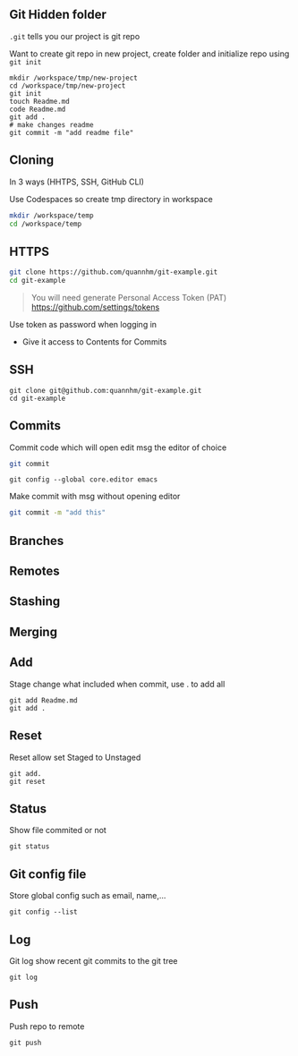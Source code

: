 ## Git Hidden folder
`.git` tells you our project is git repo

Want to create git repo in new project, create folder and initialize repo using `git init`
```
mkdir /workspace/tmp/new-project
cd /workspace/tmp/new-project
git init
touch Readme.md
code Readme.md
git add .
# make changes readme
git commit -m "add readme file"
```

## Cloning
In 3 ways (HHTPS, SSH, GitHub CLI)

Use Codespaces so create tmp directory in workspace

```sh
mkdir /workspace/temp
cd /workspace/temp
```

## HTTPS
```sh
git clone https://github.com/quannhm/git-example.git
cd git-example
```

>You will need generate Personal Access Token (PAT)
https://github.com/settings/tokens

Use token as password when logging in

- Give it access to Contents for Commits

## SSH
```ssh
git clone git@github.com:quannhm/git-example.git
cd git-example
```

## Commits
Commit code which will open edit msg the editor of choice
```sh
git commit
```

```
git config --global core.editor emacs
```

Make commit with msg without opening editor
```sh
git commit -m "add this"
```

## Branches

## Remotes

## Stashing

## Merging

## Add
Stage change what included when commit, use . to add all
```
git add Readme.md
git add .
```

## Reset
Reset allow set Staged to Unstaged
```
git add.
git reset
```

## Status
Show file commited or not
```
git status
```

## Git config file
Store global config such as email, name,...
```
git config --list
```

## Log
Git log show recent git commits to the git tree
```
git log
```

## Push
Push repo to remote
```
git push
```